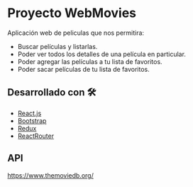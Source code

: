 # Proyecto WebMovies
Aplicación web de peliculas que nos permitira:
* Buscar películas y listarlas.
* Poder ver todos los detalles de una película en particular.
* Poder agregar las películas a tu lista de favoritos.
* Poder sacar películas de tu lista de favoritos.
## Desarrollado con 🛠️
* [React.js](https://es.reactjs.org/)
* [Bootstrap](https://getbootstrap.com/)
* [Redux](https://redux.js.org/)
* [ReactRouter](https://v5.reactrouter.com/)
## API
https://www.themoviedb.org/
